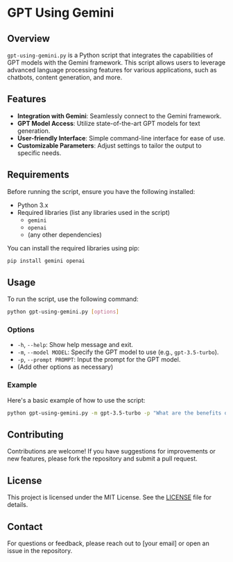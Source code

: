 # GPT Using Gemini

## Overview

`gpt-using-gemini.py` is a Python script that integrates the capabilities of GPT models with the Gemini framework. This script allows users to leverage advanced language processing features for various applications, such as chatbots, content generation, and more.

## Features

- **Integration with Gemini**: Seamlessly connect to the Gemini framework.
- **GPT Model Access**: Utilize state-of-the-art GPT models for text generation.
- **User-friendly Interface**: Simple command-line interface for ease of use.
- **Customizable Parameters**: Adjust settings to tailor the output to specific needs.

## Requirements

Before running the script, ensure you have the following installed:

- Python 3.x
- Required libraries (list any libraries used in the script)
  - `gemini`
  - `openai`
  - (any other dependencies)

You can install the required libraries using pip:

```bash
pip install gemini openai
```

## Usage

To run the script, use the following command:

```bash
python gpt-using-gemini.py [options]
```

### Options

- `-h`, `--help`: Show help message and exit.
- `-m`, `--model MODEL`: Specify the GPT model to use (e.g., `gpt-3.5-turbo`).
- `-p`, `--prompt PROMPT`: Input the prompt for the GPT model.
- (Add other options as necessary)

### Example

Here's a basic example of how to use the script:

```bash
python gpt-using-gemini.py -m gpt-3.5-turbo -p "What are the benefits of AI?"
```

## Contributing

Contributions are welcome! If you have suggestions for improvements or new features, please fork the repository and submit a pull request.

## License

This project is licensed under the MIT License. See the [LICENSE](LICENSE) file for details.

## Contact

For questions or feedback, please reach out to [your email] or open an issue in the repository.

